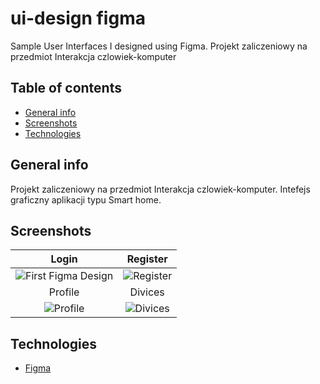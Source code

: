 # ui-design figma
Sample User Interfaces I designed using Figma.
Projekt zaliczeniowy na przedmiot Interakcja czlowiek-komputer

## Table of contents
* [General info](#general-info)
* [Screenshots](#screenshots)
* [Technologies](#technologies)

## General info
Projekt zaliczeniowy na przedmiot Interakcja czlowiek-komputer.
Intefejs graficzny aplikacji typu Smart home.

## Screenshots

Login                      |  Register
:-------------------------:|:-------------------------:
![First Figma Design](https://raw.githubusercontent.com/jakubjereczek/ui-design-figma/master/login%20and%20register/Initial.jpg)|![Register](https://raw.githubusercontent.com/jakubjereczek/ui-design-figma/master/login%20and%20register/Register.jpg)
Profile                    |  Divices 
![Profile](https://raw.githubusercontent.com/jakubjereczek/ui-design-figma/master/app/Profil.jpg)|![Divices](https://raw.githubusercontent.com/jakubjereczek/ui-design-figma/master/app/Urzadzenia.jpg)


## Technologies
* [Figma](https://www.figma.com/)


